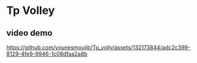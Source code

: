 # Tp Volley 


## video demo 


https://github.com/younesmoujib/Tp_volly/assets/132173844/adc2c399-8129-4fe9-9946-1c08dfaa2a8b

